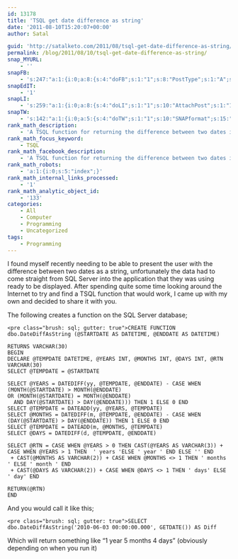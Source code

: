 ```yaml
---
id: 13178
title: 'TSQL get date difference as string'
date: '2011-08-10T15:20:07+00:00'
author: Satal

guid: 'http://satalketo.com/2011/08/tsql-get-date-difference-as-string/'
permalink: /blog/2011/08/10/tsql-get-date-difference-as-string/
snap_MYURL:
    - ''
snapFB:
    - 's:247:"a:1:{i:0;a:8:{s:4:"doFB";s:1:"1";s:8:"PostType";s:1:"A";s:10:"AttachPost";s:1:"1";s:10:"SNAPformat";s:51:"New post (%TITLE%) has been published on %SITENAME%";s:9:"isAutoImg";s:1:"A";s:8:"imgToUse";b:0;s:9:"isAutoURL";s:1:"A";s:8:"urlToUse";b:0;}}";'
snapEdIT:
    - '1'
snapLI:
    - 's:259:"a:1:{i:0;a:8:{s:4:"doLI";s:1:"1";s:10:"AttachPost";s:1:"1";s:10:"SNAPformat";s:41:"New post has been published on %SITENAME%";s:11:"SNAPformatT";s:18:"New Post - %TITLE%";s:9:"isAutoImg";s:1:"A";s:8:"imgToUse";b:0;s:9:"isAutoURL";s:1:"A";s:8:"urlToUse";b:0;}}";'
snapTW:
    - 's:142:"a:1:{i:0;a:5:{s:4:"doTW";s:1:"1";s:10:"SNAPformat";s:15:"%TITLE% - %URL%";s:8:"attchImg";s:1:"1";s:9:"isAutoImg";s:1:"A";s:8:"imgToUse";b:0;}}";'
rank_math_description:
    - 'A TSQL function for returning the difference between two dates in an easy to read format'
rank_math_focus_keyword:
    - TSQL
rank_math_facebook_description:
    - 'A TSQL function for returning the difference between two dates in an easy to read format'
rank_math_robots:
    - 'a:1:{i:0;s:5:"index";}'
rank_math_internal_links_processed:
    - '1'
rank_math_analytic_object_id:
    - '133'
categories:
    - All
    - Computer
    - Programming
    - Uncategorized
tags:
    - Programming
---
```


I found myself recently needing to be able to present the user with the difference between two dates as a string, unfortunately the data had to come straight from SQL Server into the application that they was using ready to be displayed. After spending quite some time looking around the Internet to try and find a TSQL function that would work, I came up with my own and decided to share it with you.

The following creates a function on the SQL Server database;

```
<pre class="brush: sql; gutter: true">CREATE FUNCTION dbo.DateDiffAsString (@STARTDATE AS DATETIME, @ENDDATE AS DATETIME)

RETURNS VARCHAR(30)
BEGIN
DECLARE @TEMPDATE DATETIME, @YEARS INT, @MONTHS INT, @DAYS INT, @RTN VARCHAR(30)
SELECT @TEMPDATE = @STARTDATE

SELECT @YEARS = DATEDIFF(yy, @TEMPDATE, @ENDDATE) - CASE WHEN (MONTH(@STARTDATE) > MONTH(@ENDDATE)
OR (MONTH(@STARTDATE) = MONTH(@ENDDATE)
  AND DAY(@STARTDATE) > DAY(@ENDDATE))) THEN 1 ELSE 0 END
SELECT @TEMPDATE = DATEADD(yy, @YEARS, @TEMPDATE)
SELECT @MONTHS = DATEDIFF(m, @TEMPDATE, @ENDDATE) - CASE WHEN (DAY(@STARTDATE) > DAY(@ENDDATE)) THEN 1 ELSE 0 END
SELECT @TEMPDATE = DATEADD(m, @MONTHS, @TEMPDATE)
SELECT @DAYS = DATEDIFF(d, @TEMPDATE, @ENDDATE)

SELECT @RTN = CASE WHEN @YEARS > 0 THEN CAST(@YEARS AS VARCHAR(3)) + CASE WHEN @YEARS > 1 THEN  ' years 'ELSE ' year ' END ELSE '' END
 + CAST(@MONTHS AS VARCHAR(2)) + CASE WHEN @MONTHS <> 1 THEN ' months ' ELSE ' month ' END
 + CAST(@DAYS AS VARCHAR(2)) + CASE WHEN @DAYS <> 1 THEN ' days' ELSE ' day' END

RETURN(@RTN)
END
```

And you would call it like this;

```
<pre class="brush: sql; gutter: true">SELECT dbo.DateDiffAsString('2010-06-03 00:00:00.000', GETDATE()) AS Diff
```

Which will return something like “1 year 5 months 4 days” (obviously depending on when you run it)